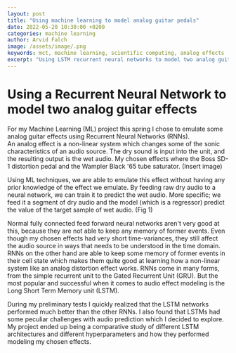 ```yaml
---
layout: post
title: "Using machine learning to model analog guitar pedals"
date: 2022-05-20 10:30:00 +0200
categories: machine learning
author: Arvid Falch
image: /assets/image/.png
keywords: mct, machine learning, scientific computing, analog effects
excerpt: "Using LSTM recurrent neural networks to model two analog guitar pedals."
---
```


<!-- Alternative title: "Testing 5G Networked Music Performances" -->

# Using a Recurrent Neural Network to model two analog guitar effects

For my Machine Learning (ML) project this spring I chose to emulate some analog guitar effects using Recurrent Neural Networks (RNNs).  
An analog effect is a non-linear system which changes some of the sonic characteristics of an audio source. The dry sound is input into the unit, and the resulting output is the wet audio. My chosen effects where the Boss SD-1 distortion pedal and the Wampler Black '65 tube saturator.
(Insert image)

Using ML techniques, we are able to emulate this effect without having any prior knowledge of the effect we emulate. By feeding raw dry audio to a neural network, we can train it to predict the wet audio. More specific; we feed it a segment of dry audio and the model (which is a regressor) predict the value of the target sample of wet audio. (Fig 1)

Normal fully connected feed forward neural networks aren't very good at this, because they are not able to keep any memory of former events. Even though my chosen effects had very short time-variances, they still affect the audio source in ways that needs to be understood in the time domain. RNNs on the other hand are able to keep some memory of former events in their cell state which makes them quite good at learning how a non-linear system like an analog distortion effect works.
RNNs come in many forms, from the simple recurrent unit to the Gated Recurrent Unit (GRU). But the most popular and successful when it comes to audio effect modeling is the Long Short Term Memory unit (LSTM).

During my preliminary tests I quickly realized that the LSTM networks performed much better than the other RNNs. I also found that LSTMs had some peculiar challenges with audio prediction which I decided to explore. My project ended up being a comparative study of different LSTM architectures and different hyperparameters and how they performed modeling my chosen effects.
